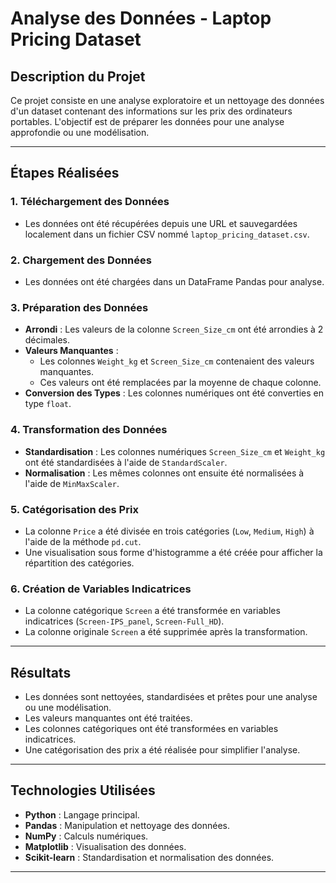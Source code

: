 # Analyse des Données - Laptop Pricing Dataset

## Description du Projet
Ce projet consiste en une analyse exploratoire et un nettoyage des données d'un dataset contenant des informations sur les prix des ordinateurs portables. L'objectif est de préparer les données pour une analyse approfondie ou une modélisation.

---

## Étapes Réalisées

### 1. Téléchargement des Données
- Les données ont été récupérées depuis une URL et sauvegardées localement dans un fichier CSV nommé `laptop_pricing_dataset.csv`.

### 2. Chargement des Données
- Les données ont été chargées dans un DataFrame Pandas pour analyse.

### 3. Préparation des Données
- **Arrondi** : Les valeurs de la colonne `Screen_Size_cm` ont été arrondies à 2 décimales.
- **Valeurs Manquantes** :
  - Les colonnes `Weight_kg` et `Screen_Size_cm` contenaient des valeurs manquantes.
  - Ces valeurs ont été remplacées par la moyenne de chaque colonne.
- **Conversion des Types** : Les colonnes numériques ont été converties en type `float`.

### 4. Transformation des Données
- **Standardisation** : Les colonnes numériques `Screen_Size_cm` et `Weight_kg` ont été standardisées à l'aide de `StandardScaler`.
- **Normalisation** : Les mêmes colonnes ont ensuite été normalisées à l'aide de `MinMaxScaler`.

### 5. Catégorisation des Prix
- La colonne `Price` a été divisée en trois catégories (`Low`, `Medium`, `High`) à l'aide de la méthode `pd.cut`.
- Une visualisation sous forme d'histogramme a été créée pour afficher la répartition des catégories.

### 6. Création de Variables Indicatrices
- La colonne catégorique `Screen` a été transformée en variables indicatrices (`Screen-IPS_panel`, `Screen-Full_HD`).
- La colonne originale `Screen` a été supprimée après la transformation.

---

## Résultats
- Les données sont nettoyées, standardisées et prêtes pour une analyse ou une modélisation.
- Les valeurs manquantes ont été traitées.
- Les colonnes catégoriques ont été transformées en variables indicatrices.
- Une catégorisation des prix a été réalisée pour simplifier l'analyse.

---

## Technologies Utilisées
- **Python** : Langage principal.
- **Pandas** : Manipulation et nettoyage des données.
- **NumPy** : Calculs numériques.
- **Matplotlib** : Visualisation des données.
- **Scikit-learn** : Standardisation et normalisation des données.

---